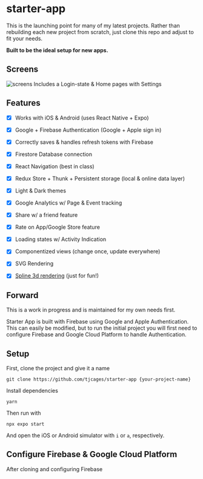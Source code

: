 # starter-app

This is the launching point for many of my latest projects. Rather than rebuilding each new project from scratch, just clone this repo and adjust to fit your needs.

**Built to be the ideal setup for new apps.**

## Screens
![screens](https://uploads-ssl.webflow.com/5f162b0e0ce5746130d59063/6226b3719b41223c64e031dc_screens.png)
Includes a Login-state & Home pages with Settings


## Features
- [x] Works with iOS & Android (uses React Native + Expo)
- [x] Google + Firebase Authentication (Google + Apple sign in)
- [x] Correctly saves & handles refresh tokens with Firebase
- [x] Firestore Database connection
- [x] React Navigation (best in class)
- [x] Redux Store + Thunk + Persistent storage (local & online data layer)
- [x] Light & Dark themes
- [x] Google Analytics w/ Page & Event tracking
- [x] Share w/ a friend feature
- [x] Rate on App/Google Store feature
- [x] Loading states w/ Activity Indication
- [x] Componentized views (change once, update everywhere)
- [x] SVG Rendering 
- [x] [Spline 3d rendering](https://spline.design) (just for fun!)


## Forward
This is a work in progress and is maintained for my own needs first. 

Starter App is built with Firebase using Google and Apple Authentication. This can easily be modified, but to run the initial project you will first need to configure Firebase and Google Cloud Platform to handle Authentication.

## Setup
First, clone the project and give it a name
```
git clone https://github.com/tjcages/starter-app {your-project-name}
```
Install dependencies
```
yarn
```
Then run with
```
npx expo start
```
And open the iOS or Android simulator with `i` or `a`, respectively.

## Configure Firebase & Google Cloud Platform

After cloning and configuring Firebase